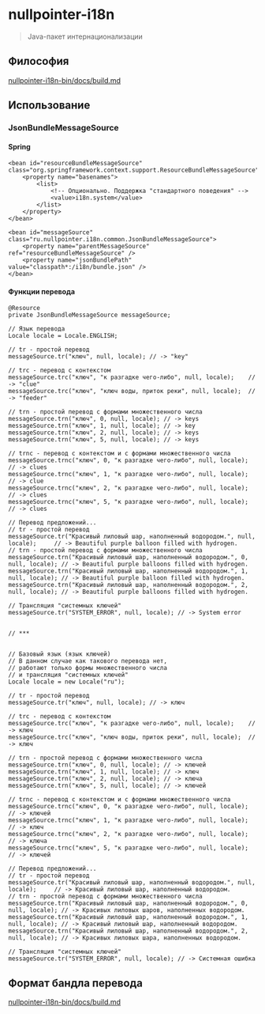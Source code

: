 # nullpointer-i18n

> Java-пакет интернационализации

## Философия

[nullpointer-i18n-bin/docs/build.md](http://git.repo.nkb/git/gitweb.cgi?p=nullpointer/i18n-bin.git;a=shortlog;h=refs/heads/master)


## Использование

### JsonBundleMessageSource

#### Spring

    <bean id="resourceBundleMessageSource" class="org.springframework.context.support.ResourceBundleMessageSource">
        <property name="basenames">
            <list>
                <!-- Опционально. Поддержка "стандартного поведения" -->
                <value>i18n.system</value>
            </list>
        </property>
    </bean>

    <bean id="messageSource" class="ru.nullpointer.i18n.common.JsonBundleMessageSource">
        <property name="parentMessageSource" ref="resourceBundleMessageSource" />
        <property name="jsonBundlePath" value="classpath*:/i18n/bundle.json" />
    </bean>

#### Функции перевода

    @Resource
    private JsonBundleMessageSource messageSource;

    // Язык перевода
    Locale locale = Locale.ENGLISH;

    // tr - простой перевод
    messageSource.tr("ключ", null, locale); // -> "key"

    // trc - перевод с контекстом
    messageSource.trc("ключ", "к разгадке чего-либо", null, locale);    // -> "clue"
    messageSource.trc("ключ", "ключ воды, приток реки", null, locale);  // -> "feeder"

    // trn - простой перевод с формами множественного числа
    messageSource.trn("ключ", 0, null, locale); // -> keys
    messageSource.trn("ключ", 1, null, locale); // -> key
    messageSource.trn("ключ", 2, null, locale); // -> keys
    messageSource.trn("ключ", 5, null, locale); // -> keys

    // trnc - перевод с контекстом и с формами множественного числа
    messageSource.trnc("ключ", 0, "к разгадке чего-либо", null, locale); // -> clues
    messageSource.trnc("ключ", 1, "к разгадке чего-либо", null, locale); // -> clue
    messageSource.trnc("ключ", 2, "к разгадке чего-либо", null, locale); // -> clues
    messageSource.trnc("ключ", 5, "к разгадке чего-либо", null, locale); // -> clues

    // Перевод предложений...
    // tr - простой перевод
    messageSource.tr("Красивый лиловый шар, наполненный водородом.", null, locale);     // -> Beautiful purple balloon filled with hydrogen.
    // trn - простой перевод с формами множественного числа
    messageSource.trn("Красивый лиловый шар, наполненный водородом.", 0, null, locale); // -> Beautiful purple balloons filled with hydrogen.
    messageSource.trn("Красивый лиловый шар, наполненный водородом.", 1, null, locale); // -> Beautiful purple balloon filled with hydrogen.
    messageSource.trn("Красивый лиловый шар, наполненный водородом.", 2, null, locale); // -> Beautiful purple balloons filled with hydrogen.

    // Трансляция "системных ключей"
    messageSource.tr("SYSTEM_ERROR", null, locale); // -> System error


    // ***


    // Базовый язык (язык ключей)
    // В данном случае как такового перевода нет,
    // работают только формы множественного числа
    // и трансляция "системных ключей"
    Locale locale = new Locale("ru");

    // tr - простой перевод
    messageSource.tr("ключ", null, locale); // -> ключ

    // trc - перевод с контекстом
    messageSource.trc("ключ", "к разгадке чего-либо", null, locale);    // -> ключ
    messageSource.trc("ключ", "ключ воды, приток реки", null, locale);  // -> ключ

    // trn - простой перевод с формами множественного числа
    messageSource.trn("ключ", 0, null, locale); // -> ключей
    messageSource.trn("ключ", 1, null, locale); // -> ключ
    messageSource.trn("ключ", 2, null, locale); // -> ключа
    messageSource.trn("ключ", 5, null, locale); // -> ключей

    // trnc - перевод с контекстом и с формами множественного числа
    messageSource.trnc("ключ", 0, "к разгадке чего-либо", null, locale); // -> ключей
    messageSource.trnc("ключ", 1, "к разгадке чего-либо", null, locale); // -> ключ
    messageSource.trnc("ключ", 2, "к разгадке чего-либо", null, locale); // -> ключа
    messageSource.trnc("ключ", 5, "к разгадке чего-либо", null, locale); // -> ключей

    // Перевод предложений...
    // tr - простой перевод
    messageSource.tr("Красивый лиловый шар, наполненный водородом.", null, locale);     // -> Красивый лиловый шар, наполненный водородом.
    // trn - простой перевод с формами множественного числа
    messageSource.trn("Красивый лиловый шар, наполненный водородом.", 0, null, locale); // -> Красивых лиловых шаров, наполненных водородом.
    messageSource.trn("Красивый лиловый шар, наполненный водородом.", 1, null, locale); // -> Красивый лиловый шар, наполненный водородом.
    messageSource.trn("Красивый лиловый шар, наполненный водородом.", 2, null, locale); // -> Красивых лиловых шара, наполненных водородом.

    // Трансляция "системных ключей"
    messageSource.tr("SYSTEM_ERROR", null, locale); // -> Системная ошибка


## Формат бандла перевода

[nullpointer-i18n-bin/docs/build.md](http://git.repo.nkb/git/gitweb.cgi?p=nullpointer/i18n-bin.git;a=shortlog;h=refs/heads/master)

